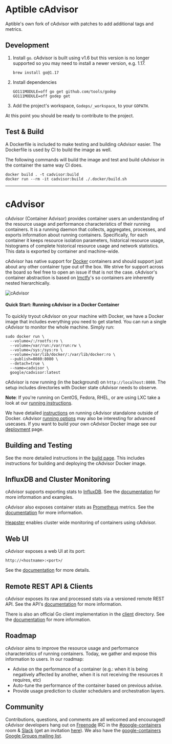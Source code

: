# Aptible cAdvisor

Aptible's own fork of cAdvisor with patches to add additional tags and metrics.

## Development

1. Install `go`. cAdvisor is built using v1.6 but this version is no longer supported so you may need to install a newer version, e.g. 1.17.

   ```shell
   brew install go@1.17
   ```

2. Install dependencies

   ```shell
   GO111MODULE=off go get github.com/tools/godep
   GO111MODULE=off godep get
   ```

3. Add the project's workspace, `Godeps/_workspace`, to your `GOPATH`.

At this point you should be ready to contribute to the project.

## Test & Build

A Dockerfile is included to make testing and building cAdvisor easier. The Dockerfile is used by CI to build the image as well.

The following commands will build the image and test and build cAdvisor in the container the same way CI does.

```shell
docker build . -t cadvisor:build
docker run --rm -it cadvisor:build ./.docker/build.sh
```

---

# cAdvisor

cAdvisor (Container Advisor) provides container users an understanding of the resource usage and performance characteristics of their running containers. It is a running daemon that collects, aggregates, processes, and exports information about running containers. Specifically, for each container it keeps resource isolation parameters, historical resource usage, histograms of complete historical resource usage and network statistics. This data is exported by container and machine-wide.

cAdvisor has native support for [Docker](https://github.com/docker/docker) containers and should support just about any other container type out of the box. We strive for support across the board so feel free to open an issue if that is not the case. cAdvisor's container abstraction is based on [lmctfy](https://github.com/google/lmctfy)'s so containers are inherently nested hierarchically.

![cAdvisor](logo.png "cAdvisor")

#### Quick Start: Running cAdvisor in a Docker Container

To quickly tryout cAdvisor on your machine with Docker, we have a Docker image that includes everything you need to get started. You can run a single cAdvisor to monitor the whole machine. Simply run:

```
sudo docker run \
  --volume=/:/rootfs:ro \
  --volume=/var/run:/var/run:rw \
  --volume=/sys:/sys:ro \
  --volume=/var/lib/docker/:/var/lib/docker:ro \
  --publish=8080:8080 \
  --detach=true \
  --name=cadvisor \
  google/cadvisor:latest
```

cAdvisor is now running (in the background) on `http://localhost:8080`. The setup includes directories with Docker state cAdvisor needs to observe.

**Note**: If you're running on CentOS, Fedora, RHEL, or are using LXC take a look at our [running instructions](docs/running.md).

We have detailed [instructions](docs/running.md#standalone) on running cAdvisor standalone outside of Docker. cAdvisor [running options](docs/runtime_options.md) may also be interesting for advanced usecases. If you want to build your own cAdvisor Docker image see our [deployment](docs/deploy.md) page.

## Building and Testing

See the more detailed instructions in the [build page](docs/development/build.md). This includes instructions for building and deploying the cAdvisor Docker image.

## InfluxDB and Cluster Monitoring

cAdvisor supports exporting stats to [InfluxDB](https://influxdb.com/). See the [documentation](docs/influxdb.md) for more information and examples.

cAdvisor also exposes container stats as [Prometheus](http://prometheus.io) metrics. See the [documentation](docs/prometheus.md) for more information.

[Heapster](https://github.com/kubernetes/heapster) enables cluster wide monitoring of containers using cAdvisor.

## Web UI

cAdvisor exposes a web UI at its port:

`http://<hostname>:<port>/`

See the [documentation](docs/web.md) for more details.

## Remote REST API & Clients

cAdvisor exposes its raw and processed stats via a versioned remote REST API. See the API's [documentation](docs/api.md) for more information.

There is also an official Go client implementation in the [client](client/) directory. See the [documentation](docs/clients.md) for more information.

## Roadmap

cAdvisor aims to improve the resource usage and performance characteristics of running containers. Today, we gather and expose this information to users. In our roadmap:
- Advise on the performance of a container (e.g.: when it is being negatively affected by another, when it is not receiving the resources it requires, etc)
- Auto-tune the performance of the container based on previous advise.
- Provide usage prediction to cluster schedulers and orchestration layers.

## Community

Contributions, questions, and comments are all welcomed and encouraged! cAdvisor developers hang out on [Freenode](http://freenode.net/) IRC in the [#google-containers](http://webchat.freenode.net/?channels=google-containers) room & [Slack](https://kubernetes.slack.com) (get an invitation [here](http://slack.kubernetes.io/)). We also have the [google-containers Google Groups mailing list](https://groups.google.com/forum/#!forum/google-containers).
